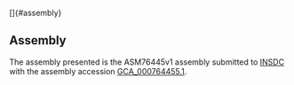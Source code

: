 []{#assembly}

Assembly
--------

The assembly presented is the ASM76445v1 assembly submitted to
[INSDC](http://www.insdc.org) with the assembly accession
[GCA\_000764455.1](http://www.ebi.ac.uk/ena/data/view/GCA_000764455.1).
